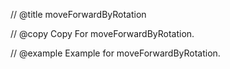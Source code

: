 // @title moveForwardByRotation

// @copy
Copy For moveForwardByRotation.

// @example
Example for moveForwardByRotation.